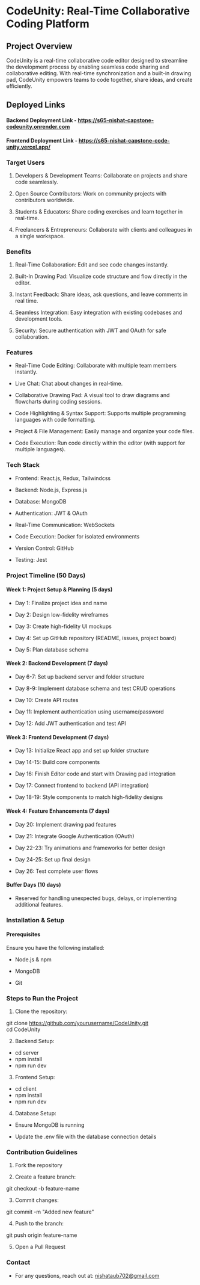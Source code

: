 # CodeUnity: Real-Time Collaborative Coding Platform
## Project Overview

CodeUnity is a real-time collaborative code editor designed to streamline the development process by enabling seamless code sharing and collaborative editing. With real-time synchronization and a built-in drawing pad, CodeUnity empowers teams to code together, share ideas, and create efficiently.

## Deployed Links

#### Backend Deployment Link - https://s65-nishat-capstone-codeunity.onrender.com
#### Frontend Deployment Link - https://s65-nishat-capstone-code-unity.vercel.app/


### Target Users
1. Developers & Development Teams: Collaborate on projects and share code seamlessly.

2. Open Source Contributors: Work on community projects with contributors worldwide.

3. Students & Educators: Share coding exercises and learn together in real-time.

4. Freelancers & Entrepreneurs: Collaborate with clients and colleagues in a single workspace.

### Benefits
1. Real-Time Collaboration: Edit and see code changes instantly.

2. Built-In Drawing Pad: Visualize code structure and flow directly in the editor.

3. Instant Feedback: Share ideas, ask questions, and leave comments in real time.

4. Seamless Integration: Easy integration with existing codebases and development tools.

5. Security: Secure authentication with JWT and OAuth for safe collaboration.

### Features
- Real-Time Code Editing: Collaborate with multiple team members instantly.

- Live Chat: Chat about changes in real-time.

- Collaborative Drawing Pad: A visual tool to draw diagrams and flowcharts during coding sessions.

- Code Highlighting & Syntax Support: Supports multiple programming languages with code formatting.

- Project & File Management: Easily manage and organize your code files.

- Code Execution: Run code directly within the editor (with support for multiple languages).

### Tech Stack
- Frontend: React.js, Redux, Tailwindcss

- Backend: Node.js, Express.js

- Database: MongoDB

- Authentication: JWT & OAuth

- Real-Time Communication: WebSockets

- Code Execution: Docker for isolated environments

- Version Control: GitHub

- Testing: Jest

### Project Timeline (50 Days)
#### Week 1: Project Setup & Planning (5 days)
- Day 1: Finalize project idea and name

- Day 2: Design low-fidelity wireframes

- Day 3: Create high-fidelity UI mockups

- Day 4: Set up GitHub repository (README, issues, project board)

- Day 5: Plan database schema

#### Week 2: Backend Development (7 days)
- Day 6-7: Set up backend server and folder structure

- Day 8-9: Implement database schema and test CRUD operations

- Day 10: Create API routes

- Day 11: Implement authentication using username/password

- Day 12: Add JWT authentication and test API

#### Week 3: Frontend Development (7 days)
- Day 13: Initialize React app and set up folder structure

- Day 14-15: Build core components

- Day 16: Finish Editor code and start with Drawing pad integration

- Day 17: Connect frontend to backend (API integration)

- Day 18-19: Style components to match high-fidelity designs

#### Week 4: Feature Enhancements (7 days)
- Day 20: Implement drawing pad features

- Day 21: Integrate Google Authentication (OAuth)

- Day 22-23: Try animations and frameworks for better design

- Day 24-25: Set up final design

- Day 26: Test complete user flows 

#### Buffer Days (10 days)
- Reserved for handling unexpected bugs, delays, or implementing additional features.



### Installation & Setup
#### Prerequisites
Ensure you have the following installed:

- Node.js & npm

- MongoDB

- Git

### Steps to Run the Project
1. Clone the repository:

git clone https://github.com/yourusername/CodeUnity.git  
cd CodeUnity  

2. Backend Setup:

- cd server  
- npm install  
- npm run dev  

3. Frontend Setup:

- cd client  
- npm install  
- npm run dev  

4. Database Setup:

- Ensure MongoDB is running

- Update the .env file with the database connection details

### Contribution Guidelines
1. Fork the repository

2. Create a feature branch:

git checkout -b feature-name

3. Commit changes:

git commit -m "Added new feature"  

4. Push to the branch:

git push origin feature-name  

5. Open a Pull Request

### Contact
- For any questions, reach out at: nishataub702@gmail.com

